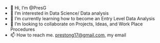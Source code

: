 - 👋 Hi, I’m @PresG
- 👀 I’m interested in Data Science/ Data analysis
- 🌱 I’m currently learning how to become an Entry Level Data Analysis
- 💞️ I’m looking to collaborate on Projects, Ideas, and Work Place Procedures
- 📫 How to reach me. prestong17@gmail.com, my email
